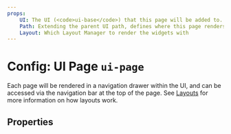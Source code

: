 ```yaml
---
props:
    UI: The UI (<code>ui-base</code>) that this page will be added to. 
    Path: Extending the parent UI path, defines where this page renders
    Layout: Which Layout Manager to render the widgets with
---
```


<script setup>
</script>

# Config: UI Page `ui-page`

Each page will be rendered in a navigation drawer within the UI, and can be accessed via the navigation bar at the top of the page. See [Layouts](../../contributing/guides/layouts) for more information on how layouts work.

## Properties

<PropsTable/>